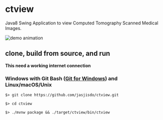 # ctview

Java8 Swing Application to view Computed Tomography Scanned Medical Images.

![demo animation](https://github.com/jasjisdo/ctview/raw/master/doc/demo.gif)

## clone, build from source, and run

**This need a working internet connection**

### Windows with Git Bash ([Git for Windows](https://git-scm.com/download/win)) and Linux/macOS/Unix 

```
$> git clone https://github.com/jasjisdo/ctview.git

$> cd ctview

$> ./mvnw package && ./target/ctview/bin/ctview
```
